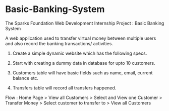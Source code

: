 # Basic-Banking-System
The Sparks Foundation Web Development Internship Project : Basic Banking System

A web application used to transfer virtual money between multiple users and also record the banking 
transactions/ activities.

  1. Create a simple dynamic website which has the following specs.

  2. Start with creating a dummy data in database for upto 10 customers.
 
  3. Customers table will have basic fields such as name, email, current balance etc. 
 
  4. Transfers table will record all transfers happened.

 Flow : Home Page > View all Customers > Select and View one Customer > Transfer Money > Select customer to transfer to > View all Customers
